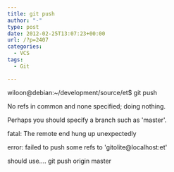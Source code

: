 ```yaml
---
title: git push
author: "-"
type: post
date: 2012-02-25T13:07:23+00:00
url: /?p=2407
categories:
  - VCS
tags:
  - Git

---
```

wiloon@debian:~/development/source/et$ git push
  
No refs in common and none specified; doing nothing.
  
Perhaps you should specify a branch such as 'master'.
  
fatal: The remote end hung up unexpectedly
  
error: failed to push some refs to 'gitolite@localhost:et'


should use.... git push origin master